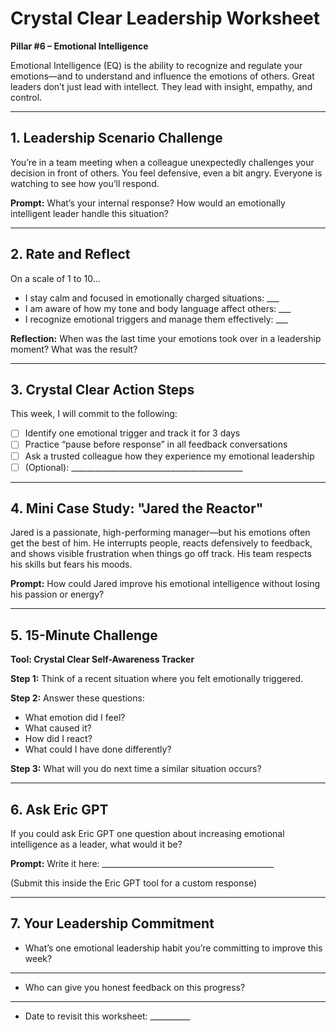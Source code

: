 # Crystal Clear Leadership Worksheet

**Pillar #6 – Emotional Intelligence**

Emotional Intelligence (EQ) is the ability to recognize and regulate your emotions—and to understand and influence the emotions of others. Great leaders don’t just lead with intellect. They lead with insight, empathy, and control.

---

## 1. Leadership Scenario Challenge

You’re in a team meeting when a colleague unexpectedly challenges your decision in front of others. You feel defensive, even a bit angry. Everyone is watching to see how you’ll respond.

**Prompt:**
What’s your internal response? How would an emotionally intelligent leader handle this situation?

---

## 2. Rate and Reflect

On a scale of 1 to 10…

* I stay calm and focused in emotionally charged situations: \_\_\_
* I am aware of how my tone and body language affect others: \_\_\_
* I recognize emotional triggers and manage them effectively: \_\_\_

**Reflection:**
When was the last time your emotions took over in a leadership moment? What was the result?

---

## 3. Crystal Clear Action Steps

This week, I will commit to the following:

* [ ] Identify one emotional trigger and track it for 3 days
* [ ] Practice “pause before response” in all feedback conversations
* [ ] Ask a trusted colleague how they experience my emotional leadership
* [ ] (Optional): \_\_\_\_\_\_\_\_\_\_\_\_\_\_\_\_\_\_\_\_\_\_\_\_\_\_\_\_\_\_\_\_\_\_\_\_\_\_\_\_\_\_\_

---

## 4. Mini Case Study: "Jared the Reactor"

Jared is a passionate, high-performing manager—but his emotions often get the best of him. He interrupts people, reacts defensively to feedback, and shows visible frustration when things go off track. His team respects his skills but fears his moods.

**Prompt:**
How could Jared improve his emotional intelligence without losing his passion or energy?

---

## 5. 15-Minute Challenge

**Tool: Crystal Clear Self-Awareness Tracker**

**Step 1:** Think of a recent situation where you felt emotionally triggered.

**Step 2:** Answer these questions:

* What emotion did I feel?
* What caused it?
* How did I react?
* What could I have done differently?

**Step 3:** What will you do next time a similar situation occurs?

---

## 6. Ask Eric GPT

If you could ask Eric GPT one question about increasing emotional intelligence as a leader, what would it be?

**Prompt:**
Write it here: \_\_\_\_\_\_\_\_\_\_\_\_\_\_\_\_\_\_\_\_\_\_\_\_\_\_\_\_\_\_\_\_\_\_\_\_\_\_\_\_\_\_\_

(Submit this inside the Eric GPT tool for a custom response)

---

## 7. Your Leadership Commitment

* What’s one emotional leadership habit you’re committing to improve this week?

---

* Who can give you honest feedback on this progress?

---

* Date to revisit this worksheet: \_\_\_\_\_\_\_\_\_\_
